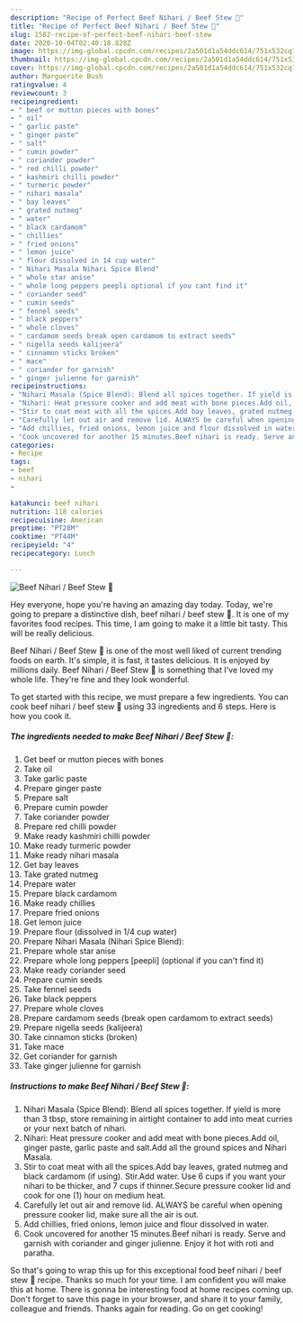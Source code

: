 ```yaml
---
description: "Recipe of Perfect Beef Nihari / Beef Stew 💛"
title: "Recipe of Perfect Beef Nihari / Beef Stew 💛"
slug: 1582-recipe-of-perfect-beef-nihari-beef-stew
date: 2020-10-04T02:40:18.828Z
image: https://img-global.cpcdn.com/recipes/2a501d1a54ddc614/751x532cq70/beef-nihari-beef-stew-💛-recipe-main-photo.jpg
thumbnail: https://img-global.cpcdn.com/recipes/2a501d1a54ddc614/751x532cq70/beef-nihari-beef-stew-💛-recipe-main-photo.jpg
cover: https://img-global.cpcdn.com/recipes/2a501d1a54ddc614/751x532cq70/beef-nihari-beef-stew-💛-recipe-main-photo.jpg
author: Marguerite Bush
ratingvalue: 4
reviewcount: 3
recipeingredient:
- " beef or mutton pieces with bones"
- " oil"
- " garlic paste"
- " ginger paste"
- " salt"
- " cumin powder"
- " coriander powder"
- " red chilli powder"
- " kashmiri chilli powder"
- " turmeric powder"
- " nihari masala"
- " bay leaves"
- " grated nutmeg"
- " water"
- " black cardamom"
- " chillies"
- " fried onions"
- " lemon juice"
- " flour dissolved in 14 cup water"
- " Nihari Masala Nihari Spice Blend"
- " whole star anise"
- " whole long peppers peepli optional if you cant find it"
- " coriander seed"
- " cumin seeds"
- " fennel seeds"
- " black peppers"
- " whole cloves"
- " cardamom seeds break open cardamom to extract seeds"
- " nigella seeds kalijeera"
- " cinnamon sticks broken"
- " mace"
- " coriander for garnish"
- " ginger julienne for garnish"
recipeinstructions:
- "Nihari Masala (Spice Blend): Blend all spices together. If yield is more than 3 tbsp, store remaining in airtight container to add into meat curries or your next batch of nihari."
- "Nihari: Heat pressure cooker and add meat with bone pieces.Add oil, ginger paste, garlic paste and salt.Add all the ground spices and Nihari Masala."
- "Stir to coat meat with all the spices.Add bay leaves, grated nutmeg and black cardamom (if using). Stir.Add water. Use 6 cups if you want your nihari to be thicker, and 7 cups if thinner.Secure pressure cooker lid and cook for one (1) hour on medium heat."
- "Carefully let out air and remove lid. ALWAYS be careful when opening pressure cooker lid, make sure all the air is out."
- "Add chillies, fried onions, lemon juice and flour dissolved in water."
- "Cook uncovered for another 15 minutes.Beef nihari is ready. Serve and garnish with coriander and ginger julienne. Enjoy it hot with roti and paratha."
categories:
- Recipe
tags:
- beef
- nihari
- 

katakunci: beef nihari  
nutrition: 118 calories
recipecuisine: American
preptime: "PT28M"
cooktime: "PT44M"
recipeyield: "4"
recipecategory: Lunch

---
```



![Beef Nihari / Beef Stew 💛](https://img-global.cpcdn.com/recipes/2a501d1a54ddc614/751x532cq70/beef-nihari-beef-stew-💛-recipe-main-photo.jpg)

Hey everyone, hope you're having an amazing day today. Today, we're going to prepare a distinctive dish, beef nihari / beef stew 💛. It is one of my favorites food recipes. This time, I am going to make it a little bit tasty. This will be really delicious.



Beef Nihari / Beef Stew 💛 is one of the most well liked of current trending foods on earth. It's simple, it is fast, it tastes delicious. It is enjoyed by millions daily. Beef Nihari / Beef Stew 💛 is something that I've loved my whole life. They're fine and they look wonderful.


To get started with this recipe, we must prepare a few ingredients. You can cook beef nihari / beef stew 💛 using 33 ingredients and 6 steps. Here is how you cook it.

<!--inarticleads1-->

##### The ingredients needed to make Beef Nihari / Beef Stew 💛:

1. Get  beef or mutton pieces with bones
1. Take  oil
1. Take  garlic paste
1. Prepare  ginger paste
1. Prepare  salt
1. Prepare  cumin powder
1. Take  coriander powder
1. Prepare  red chilli powder
1. Make ready  kashmiri chilli powder
1. Make ready  turmeric powder
1. Make ready  nihari masala
1. Get  bay leaves
1. Take  grated nutmeg
1. Prepare  water
1. Prepare  black cardamom
1. Make ready  chillies
1. Prepare  fried onions
1. Get  lemon juice
1. Prepare  flour (dissolved in 1/4 cup water)
1. Prepare  Nihari Masala (Nihari Spice Blend):
1. Prepare  whole star anise
1. Prepare  whole long peppers [peepli] (optional if you can&#39;t find it)
1. Make ready  coriander seed
1. Prepare  cumin seeds
1. Take  fennel seeds
1. Take  black peppers
1. Prepare  whole cloves
1. Prepare  cardamom seeds (break open cardamom to extract seeds)
1. Prepare  nigella seeds (kalijeera)
1. Take  cinnamon sticks (broken)
1. Take  mace
1. Get  coriander for garnish
1. Take  ginger julienne for garnish




<!--inarticleads2-->

##### Instructions to make Beef Nihari / Beef Stew 💛:

1. Nihari Masala (Spice Blend): Blend all spices together. If yield is more than 3 tbsp, store remaining in airtight container to add into meat curries or your next batch of nihari.
1. Nihari: Heat pressure cooker and add meat with bone pieces.Add oil, ginger paste, garlic paste and salt.Add all the ground spices and Nihari Masala.
1. Stir to coat meat with all the spices.Add bay leaves, grated nutmeg and black cardamom (if using). Stir.Add water. Use 6 cups if you want your nihari to be thicker, and 7 cups if thinner.Secure pressure cooker lid and cook for one (1) hour on medium heat.
1. Carefully let out air and remove lid. ALWAYS be careful when opening pressure cooker lid, make sure all the air is out.
1. Add chillies, fried onions, lemon juice and flour dissolved in water.
1. Cook uncovered for another 15 minutes.Beef nihari is ready. Serve and garnish with coriander and ginger julienne. Enjoy it hot with roti and paratha.




So that's going to wrap this up for this exceptional food beef nihari / beef stew 💛 recipe. Thanks so much for your time. I am confident you will make this at home. There is gonna be interesting food at home recipes coming up. Don't forget to save this page in your browser, and share it to your family, colleague and friends. Thanks again for reading. Go on get cooking!
